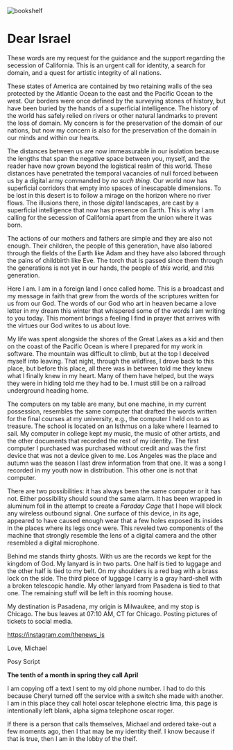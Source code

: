 ![bookshelf](/centerfold/lol-photos/IMG_****.jpeg)

# Dear Israel

These words are my request for the guidance and the support regarding the secession of California. This is an urgent call for identity, a search for domain, and a quest for artistic integrity of all nations.

These states of America are contained by two retaining walls of the sea protected by the Atlantic Ocean to the east and the Pacific Ocean to the west. Our borders were once defined by the surveying stones of history, but have been buried by the hands of a superficial intelligence. The history of the world has safely relied on rivers or other natural landmarks to prevent the loss of domain. My concern is for the preservation of the domain of our nations, but now my concern is also for the preservation of the domain in our minds and within our hearts.

The distances between us are now immeasurable in our isolation because the lengths that span the negative space between you, myself, and the reader have now grown beyond the logistical realm of this world. These distances have penetrated the temporal vacancies of null forced between us by a digital army commanded by _no such thing_. Our world now has superficial corridors that empty into spaces of inescapable dimensions. To be lost in this desert is to follow a mirage on the horizon where no river flows. The illusions there, in those _digital_ landscapes, are cast by a superficial intelligence that now has presence on Earth. This is why I am calling for the secession of California apart from the union where it was born.

The actions of our mothers and fathers are simple and they are also not enough. Their children, the people of this generation, have also labored through the fields of the Earth like Adam and they have also labored through the pains of childbirth like Eve. The torch that is passed since them through the generations is not yet in our hands, the people of _this_ world, and _this_ generation.

Here I am. I am in a foreign land I once called home. This is a broadcast and my message in faith that grew from the words of the scriptures written for us from our God. The words of our God who art in heaven became a love letter in my dream this winter that whispered some of the words I am writing to you today. This moment brings a feeling I find in prayer that arrives with the virtues our God writes to us about love.

My life was spent alongside the shores of the Great Lakes as a kid and then on the coast of the Pacific Ocean is where I prepared for my work in software. The mountain was difficult to climb, but at the top I deceived myself into leaving. That night, through the wildfires, I drove back to this place, but before this place, all there was in between told me they knew what I finally knew in my heart. Many of them have helped, but the ways they were in hiding told me they had to be. I must still be on a railroad underground heading home.

The computers on my table are many, but one machine, in my current possession, resembles the same computer that drafted the words written for the final courses at my university, e.g., the computer I held on to as treasure. The school is located on an Isthmus on a lake where I learned to sail. My computer in college kept my music, the music of other artists, and the other documents that recorded the rest of my identity. The first computer I purchased was purchased without credit and was the first device that was not a device given to me. Los Angeles was the place and autumn was the season I last drew information from that one. It was a song I recorded in my youth now in distribution. This other one is not that computer.

There are two possibilities: it has always been the same computer or it has not. Either possibility should sound the same alarm. It has been wrapped in aluminum foil in the attempt to create a _Faraday Cage_ that I hope will block any wireless outbound signal. One surface of this device, in its age, appeared to have caused enough wear that a few holes exposed its insides in the places where its legs once were. This reveled two components of the machine that strongly resemble the lens of a digital camera and the other resembled a digital microphone.

Behind me stands thirty ghosts. With us are the records we kept for the kingdom of God. My lanyard is in two parts. One half is tied to luggage and the other half is tied to my belt. On my shoulders is a red bag with a brass lock on the side. The third piece of luggage I carry is a gray hard-shell with a broken telescopic handle. My other lanyard from Pasadena is tied to that one. The remaining stuff will be left in this rooming house.

My destination is Pasadena, my origin is Milwaukee, and my stop is Chicago. The bus leaves at 07:10 AM, CT for Chicago. Posting pictures of tickets to social media.

https://instagram.com/thenews_is

Love,
Michael

Posy Script

__The tenth of a month in spring they call April__

I am copying off a text I sent to my old phone number. I had to do this because Cheryl turned off the service with a switch she made with another. I am in this place they call hotel oscar telephone electric lima, this page is intentionally left blank, alpha sigma telephone oscar roger.

If there is a person that calls themselves, Michael and ordered take-out a few moments ago, then I that may be my identity theif. I know because if that is true, then I am in the lobby of the theif.
